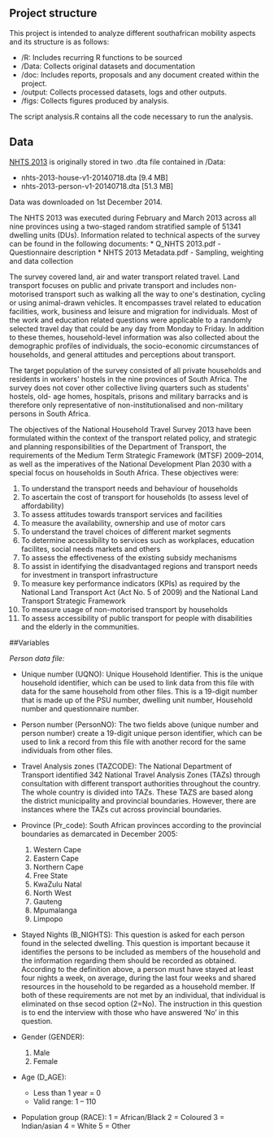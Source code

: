 ## Project structure

This project is intended to analyze different southafrican mobility aspects and its structure is as follows:

- /R: Includes recurring R functions to be sourced
- /Data: Collects original datasets and documentation
- /doc: Includes reports, proposals and any document created within the project.
- /output: Collects processed datasets, logs and other outputs.
- /figs: Collects figures produced by analysis.

The script analysis.R contains all the code necessary to run the analysis.

## Data


[NHTS 2013](http://www.datafirst.uct.ac.za/dataportal/index.php/catalog/501) is originally stored in two .dta file contained in /Data:

- nhts-2013-house-v1-20140718.dta [9.4 MB]
- nhts-2013-person-v1-20140718.dta [51.3 MB]

Data was downloaded on 1st December 2014.


The NHTS 2013 was executed during February and March 2013 across all nine provinces using a two-staged random stratified sample of 51341 dwelling units (DUs). Information related to technical aspects of the survey can be found in the following documents:
	* Q_NHTS 2013.pdf - Questionnaire description
	* NHTS 2013 Metadata.pdf - Sampling, weighting and data collection
	

The survey covered land, air and water transport related travel. Land transport focuses on public and private transport and includes non-motorised transport such as walking all the way to one's destination, cycling or using animal-drawn vehicles. It encompasses travel related to education facilities, work, business and leisure and migration for individuals. Most of the work and education related questions were applicable to a randomly selected travel day that could be any day from Monday to Friday. In addition to these themes, household-level information was also collected about the demographic profiles of individuals, the socio-economic circumstances of households, and general attitudes and perceptions about transport.

The target population of the survey consisted of all private households and residents in workers' hostels in the nine provinces of South Africa. The survey does not cover other collective living quarters such as students' hostels, old- age homes, hospitals, prisons and military barracks and is therefore only representative of non-institutionalised and non-military persons in South Africa.

The objectives of the National Household Travel Survey 2013 have been formulated within the context of the transport related policy, and strategic and planning responsibilities of the Department of Transport, the requirements of the Medium Term Strategic Framework (MTSF) 2009–2014, as well as the imperatives of the National Development Plan 2030 with a special focus on households in South Africa. These objectives were:

1. To understand the transport needs and behaviour of households
2. To ascertain the cost of transport for households (to assess level of affordability)
3. To assess attitudes towards transport services and facilities
4. To measure the availability, ownership and use of motor cars
5. To understand the travel choices of different market segments
6. To determine accessibility to services such as workplaces, education facilites, social needs markets and others
7. To assess the effectiveness of the existing subsidy mechanisms
8. To assist in identifying the disadvantaged regions and transport needs for investment in transport infrastructure
9. To measure key performance indicators (KPIs) as required by the National Land Transport Act (Act No. 5 of 2009) and the National Land Transport Strategic Framework
10. To measure usage of non-motorised transport by households
11. To assess accessibility of public transport for people with disabilities and the elderly in the communities.

##Variables

*Person data file:*

- Unique number (UQNO): Unique Household Identifier. This is the unique household identifier, which can be used to link data from this file with data for the same household from other files. This is a 19-digit number that is made up of the PSU number, dwelling unit number, Household number and questionnaire number.

- Person number (PersonNO): The two fields above (unique number and person number) create a 19-digit unique person identifier, which can be used to link a record from this file with another record for the same individuals from other files.
- Travel Analysis zones (TAZCODE): The National Department of Transport identified 342 National Travel Analysis Zones (TAZs) through consultation with different transport authorities throughout the country. The whole country is divided into TAZs. These TAZS are based along the district municipality and provincial boundaries. However, there are instances where the TAZs cut across provincial boundaries.

- Province (Pr_code): South African provinces according to the provincial boundaries as demarcated in December 2005:
	1. Western Cape 
	2. Eastern Cape 
	3. Northern Cape 
	4. Free State
	5. KwaZulu Natal 
	6. North West
	7. Gauteng
	8. Mpumalanga 
	9. Limpopo

- Stayed Nights (B_NIGHTS): This question is asked for each person found in the selected dwelling. This question is important because it identifies the persons to be included as members of the household and the information regarding them should be recorded as obtained. According to the definition above, a person must have stayed at least four nights a week, on average, during the last four weeks and shared resources in the household to be regarded as a household member. If both of these requirements are not met by an individual, that individual is eliminated on thse secod option (2=No). The instruction in this question is to end the interview with those who have answered ‘No’ in this question.

- Gender (GENDER):
	1. Male 
	2. Female

- Age (D_AGE):
	+ Less than 1 year = 0 
	+ Valid range: 1 – 110

- Population group (RACE):
	1 = African/Black 
	2 = Coloured
	3 = Indian/asian 
	4 = White
	5 = Other








